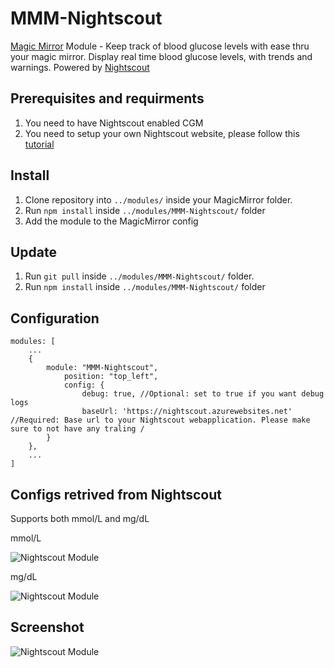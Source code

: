 # MMM-Nightscout
[Magic Mirror](https://magicmirror.builders/) Module - Keep track of blood glucose levels with ease thru your magic mirror. Display real time blood glucose levels, with trends and warnings. Powered by [Nightscout](http://www.nightscout.info/)

## Prerequisites and requirments
1. You need to have Nightscout enabled CGM 
2. You need to setup your own Nightscout website, please follow this [tutorial](http://www.nightscout.info/wiki/welcome)

## Install
1. Clone repository into ``../modules/`` inside your MagicMirror folder.
2. Run ``npm install`` inside ``../modules/MMM-Nightscout/`` folder
3. Add the module to the MagicMirror config

## Update
1. Run ``git pull`` inside ``../modules/MMM-Nightscout/`` folder.
2. Run ``npm install`` inside ``../modules/MMM-Nightscout/`` folder

## Configuration
```
modules: [
    ...
    {
        module: "MMM-Nightscout",
            position: "top_left",
            config: {
                debug: true, //Optional: set to true if you want debug logs
                baseUrl: 'https://nightscout.azurewebsites.net' //Required: Base url to your Nightscout webapplication. Please make sure to not have any traling /
        }
    },
    ...
]
```

## Configs retrived from Nightscout
Supports both mmol/L and mg/dL

mmol/L

![Nightscout Module](https://github.com/bureus/MMM-Nightscout/blob/master/docs/screenshot.PNG)

mg/dL

![Nightscout Module](https://github.com/bureus/MMM-Nightscout/blob/master/docs/screenshot-2.PNG)


## Screenshot

![Nightscout Module](https://github.com/bureus/MMM-Nightscout/blob/master/docs/screenshot.PNG)
